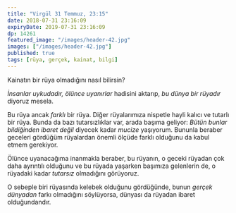```yaml
---
title: "Virgül 31 Temmuz, 23:15"
date: 2018-07-31 23:16:09
expiryDate: 2019-07-31 23:16:09
dp: 14261
featured_image: "/images/header-42.jpg"
images: ["/images/header-42.jpg"]
published: true
tags: [rüya, gerçek, kainat, bilgi]
---
```





Kainatın bir rüya olmadığını nasıl bilirsin?

*İnsanlar uykudadır, ölünce uyanırlar* hadisini aktarıp, *bu dünya bir rüyadır*
diyoruz mesela.

Bu rüya ancak *farklı* bir rüya. Diğer rüyalarımıza nispetle hayli kalıcı ve
tutarlı bir rüya. Bunda da bazı tutarsızlıklar var, arada başıma geliyor: *Bütün
bunlar bildiğinden ibaret değil* diyecek kadar *mucize* yaşıyorum. Bununla
beraber geceleri gördüğüm rüyalardan önemli ölçüde farklı olduğunu da kabul
etmem gerekiyor.

Ölünce uyanacağıma inanmakla beraber, bu rüyanın, o geceki rüyadan çok daha
ayrıntılı olduğunu ve bu rüyada yaşarken başımıza gelenlerin de, o rüyadaki
kadar *tutarsız* olmadığını görüyoruz.

O sebeple biri rüyasında kelebek olduğunu gördüğünde, bunun *gerçek dünyadan*
farkı olmadığını söylüyorsa, dünyası da rüyadan ibaret olduğundandır.

